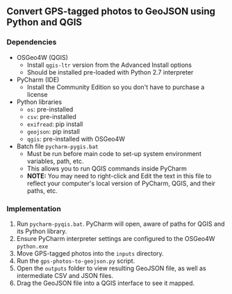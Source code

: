 ## Convert GPS-tagged photos to GeoJSON using Python and QGIS

### Dependencies

- OSGeo4W (QGIS)
  - Install `qgis-ltr` version from the Advanced Install options
  - Should be installed pre-loaded with Python 2.7 interpreter
- PyCharm (IDE)
  - Install the Community Edition so you don't have to purchase a license
- Python libraries
  - `os`: pre-installed
  - `csv`: pre-installed
  - `exifread`: pip install
  - `geojson`: pip install
  - `qgis`: pre-installed with OSGeo4W
- Batch file `pycharm-pygis.bat`
  - Must be run before main code to set-up system environment variables, path, etc.
  - This allows you to run QGIS commands inside PyCharm
  - **NOTE:** You may need to right-click and Edit the text in this file to reflect your computer's local version of PyCharm, QGIS, and their paths, etc.

### Implementation

1. Run `pycharm-pyqis.bat`. PyCharm will open, aware of paths for QGIS and its Python library.
2. Ensure PyCharm interpreter settings are configured to the OSGeo4W `python.exe`
3. Move GPS-tagged photos into the `inputs` directory.
4. Run the `gps-photos-to-geojson.py` script.
5. Open the `outputs` folder to view resulting GeoJSON file, as well as intermediate CSV and JSON files.
6. Drag the GeoJSON file into a QGIS interface to see it mapped.
